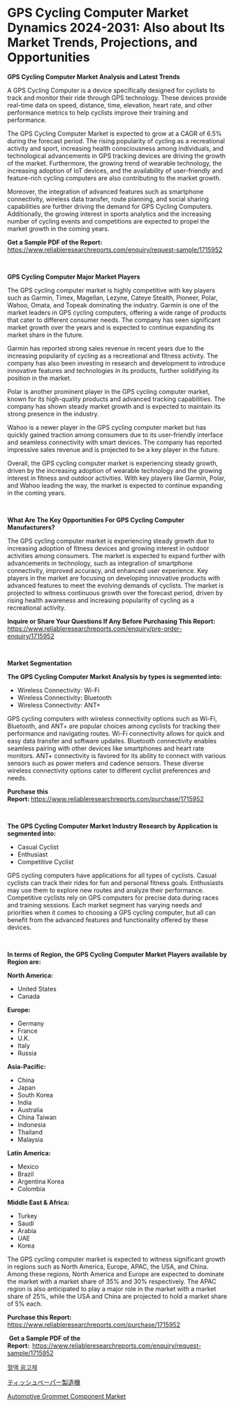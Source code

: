 <p><h1>GPS Cycling Computer Market Dynamics 2024-2031: Also about Its Market Trends, Projections, and Opportunities</h1></p><p><strong>GPS Cycling Computer Market Analysis and Latest Trends</strong></p>
<p><p>A GPS Cycling Computer is a device specifically designed for cyclists to track and monitor their ride through GPS technology. These devices provide real-time data on speed, distance, time, elevation, heart rate, and other performance metrics to help cyclists improve their training and performance.</p><p>The GPS Cycling Computer Market is expected to grow at a CAGR of 6.5% during the forecast period. The rising popularity of cycling as a recreational activity and sport, increasing health consciousness among individuals, and technological advancements in GPS tracking devices are driving the growth of the market. Furthermore, the growing trend of wearable technology, the increasing adoption of IoT devices, and the availability of user-friendly and feature-rich cycling computers are also contributing to the market growth.</p><p>Moreover, the integration of advanced features such as smartphone connectivity, wireless data transfer, route planning, and social sharing capabilities are further driving the demand for GPS Cycling Computers. Additionally, the growing interest in sports analytics and the increasing number of cycling events and competitions are expected to propel the market growth in the coming years.</p></p>
<p><strong>Get a Sample PDF of the Report:&nbsp;</strong> <a href="https://www.reliableresearchreports.com/enquiry/request-sample/1715952">https://www.reliableresearchreports.com/enquiry/request-sample/1715952</a></p>
<p>&nbsp;</p>
<p><strong>GPS Cycling Computer Major Market Players</strong></p>
<p><p>The GPS cycling computer market is highly competitive with key players such as Garmin, Timex, Magellan, Lezyne, Cateye Stealth, Pioneer, Polar, Wahoo, Omata, and Topeak dominating the industry. Garmin is one of the market leaders in GPS cycling computers, offering a wide range of products that cater to different consumer needs. The company has seen significant market growth over the years and is expected to continue expanding its market share in the future.</p><p>Garmin has reported strong sales revenue in recent years due to the increasing popularity of cycling as a recreational and fitness activity. The company has also been investing in research and development to introduce innovative features and technologies in its products, further solidifying its position in the market.</p><p>Polar is another prominent player in the GPS cycling computer market, known for its high-quality products and advanced tracking capabilities. The company has shown steady market growth and is expected to maintain its strong presence in the industry.</p><p>Wahoo is a newer player in the GPS cycling computer market but has quickly gained traction among consumers due to its user-friendly interface and seamless connectivity with smart devices. The company has reported impressive sales revenue and is projected to be a key player in the future.</p><p>Overall, the GPS cycling computer market is experiencing steady growth, driven by the increasing adoption of wearable technology and the growing interest in fitness and outdoor activities. With key players like Garmin, Polar, and Wahoo leading the way, the market is expected to continue expanding in the coming years.</p></p>
<p>&nbsp;</p>
<p><strong>What Are The Key Opportunities For GPS Cycling Computer Manufacturers?</strong></p>
<p><p>The GPS cycling computer market is experiencing steady growth due to increasing adoption of fitness devices and growing interest in outdoor activities among consumers. The market is expected to expand further with advancements in technology, such as integration of smartphone connectivity, improved accuracy, and enhanced user experience. Key players in the market are focusing on developing innovative products with advanced features to meet the evolving demands of cyclists. The market is projected to witness continuous growth over the forecast period, driven by rising health awareness and increasing popularity of cycling as a recreational activity.</p></p>
<p><strong>Inquire or Share Your Questions If Any Before Purchasing This Report:</strong> <a href="https://www.reliableresearchreports.com/enquiry/pre-order-enquiry/1715952">https://www.reliableresearchreports.com/enquiry/pre-order-enquiry/1715952</a></p>
<p>&nbsp;</p>
<p><strong>Market Segmentation</strong></p>
<p><strong>The GPS Cycling Computer Market Analysis by types is segmented into:</strong></p>
<p><ul><li>Wireless Connectivity: Wi-Fi</li><li>Wireless Connectivity: Bluetooth</li><li>Wireless Connectivity: ANT+</li></ul></p>
<p><p>GPS cycling computers with wireless connectivity options such as Wi-Fi, Bluetooth, and ANT+ are popular choices among cyclists for tracking their performance and navigating routes. Wi-Fi connectivity allows for quick and easy data transfer and software updates. Bluetooth connectivity enables seamless pairing with other devices like smartphones and heart rate monitors. ANT+ connectivity is favored for its ability to connect with various sensors such as power meters and cadence sensors. These diverse wireless connectivity options cater to different cyclist preferences and needs.</p></p>
<p><strong>Purchase this Report:&nbsp;</strong><a href="https://www.reliableresearchreports.com/purchase/1715952">https://www.reliableresearchreports.com/purchase/1715952</a></p>
<p>&nbsp;</p>
<p><strong>The GPS Cycling Computer Market Industry Research by Application is segmented into:</strong></p>
<p><ul><li>Casual Cyclist</li><li>Enthusiast</li><li>Competitive Cyclist</li></ul></p>
<p><p>GPS cycling computers have applications for all types of cyclists. Casual cyclists can track their rides for fun and personal fitness goals. Enthusiasts may use them to explore new routes and analyze their performance. Competitive cyclists rely on GPS computers for precise data during races and training sessions. Each market segment has varying needs and priorities when it comes to choosing a GPS cycling computer, but all can benefit from the advanced features and functionality offered by these devices.</p></p>
<p>&nbsp;</p>
<p><strong>In terms of Region, the GPS Cycling Computer Market Players available by Region are:</strong></p>
<p>
    <p> <strong> North America: </strong>
        <ul>
            <li>United States</li>
            <li>Canada</li>
        </ul>
        </p> 
    <p> <strong> Europe: </strong>
        <ul>
            <li>Germany</li>
            <li>France</li>
            <li>U.K.</li>
            <li>Italy</li>
            <li>Russia</li>
        </ul>
        </p> 
    <p> <strong> Asia-Pacific: </strong>
        <ul>
            <li>China</li>
            <li>Japan</li>
            <li>South Korea</li>
            <li>India</li>
            <li>Australia</li>
            <li>China Taiwan</li>
            <li>Indonesia</li>
            <li>Thailand</li>
            <li>Malaysia</li>
        </ul>
        </p> 
    <p> <strong> Latin America: </strong>
        <ul>
            <li>Mexico</li>
            <li>Brazil</li>
            <li>Argentina Korea</li>
            <li>Colombia</li>
        </ul>
        </p> 
    <p> <strong> Middle East & Africa: </strong>
        <ul>
            <li>Turkey</li>
            <li>Saudi</li>
            <li>Arabia</li>
            <li>UAE</li>
            <li>Korea</li>
        </ul>
    </p>
    </p>
<p><p>The GPS cycling computer market is expected to witness significant growth in regions such as North America, Europe, APAC, the USA, and China. Among these regions, North America and Europe are expected to dominate the market with a market share of 35% and 30% respectively. The APAC region is also anticipated to play a major role in the market with a market share of 25%, while the USA and China are projected to hold a market share of 5% each.</p></p>
<p><strong>Purchase this Report: </strong><a href="https://www.reliableresearchreports.com/purchase/1715952">https://www.reliableresearchreports.com/purchase/1715952</a></p>
<p>&nbsp;<strong>Get a Sample PDF of the Report:&nbsp;&nbsp;</strong><a href="https://www.reliableresearchreports.com/enquiry/request-sample/1715952">https://www.reliableresearchreports.com/enquiry/request-sample/1715952</a></p>
<p><strong></strong></p>
<p><p><a href="https://medium.com/@maksymilianbaran1901/%ED%98%88%EC%95%A1-%EC%9D%91%EA%B3%A0%EC%A0%9C-%EC%8B%9C%EC%9E%A5-%EC%A7%80%ED%91%9C-%ED%95%B4%EB%8F%85-%EC%8B%9C%EC%9E%A5-%EC%A0%90%EC%9C%A0%EC%9C%A8-%ED%8A%B8%EB%A0%8C%EB%93%9C-%EB%B0%8F-%EC%84%B1%EC%9E%A5-%ED%8C%A8%ED%84%B4-19fbc25e8d4c">혈액 응고제</a></p><p><a href="https://github.com/SarahFahey88/Market-Research-Report-List-1/blob/main/36826626151.md">ティッシュペーパー製造機</a></p><p><a href="https://full-wildebeest-80b.notion.site/Automotive-Grommet-Component-Market-Offers-Provide-Insightful-Data-for-the-Time-Period-from-2024-to--33bbe904476448a7bbc87e43a41ddabe">Automotive Grommet Component Market</a></p></p>